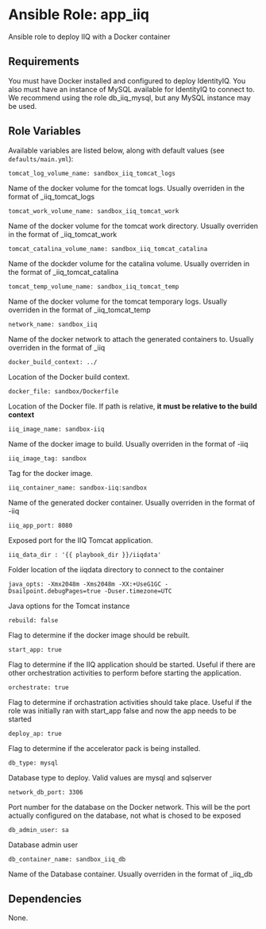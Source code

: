 # Ansible Role: app_iiq
Ansible role to deploy IIQ with a Docker container

## Requirements

You must have Docker installed and configured to deploy IdentityIQ.  You also must have an instance of MySQL available for IdentityIQ to connect to.  We recommend using the role db_iiq_mysql, but any MySQL instance may be used.


## Role Variables

Available variables are listed below, along with default values (see `defaults/main.yml`):

    tomcat_log_volume_name: sandbox_iiq_tomcat_logs

Name of the docker volume for the tomcat logs.  Usually overriden in the format of <company name>_iiq_tomcat_logs

    tomcat_work_volume_name: sandbox_iiq_tomcat_work

Name of the docker volume for the tomcat work directory.  Usually overriden in the format of <company name>_iiq_tomcat_work

    tomcat_catalina_volume_name: sandbox_iiq_tomcat_catalina

Name of the dockder volume for the catalina volume.  Usually overriden in the format of <company name>_iiq_tomcat_catalina

    tomcat_temp_volume_name: sandbox_iiq_tomcat_temp

Name of the docker volume for the tomcat temporary logs.  Usually overriden in the format of <company name>_iiq_tomcat_temp

    network_name: sandbox_iiq

Name of the docker network to attach the generated containers to.  Usually overriden in the format of <company name>_iiq

    docker_build_context: ../

Location of the Docker build context.

    docker_file: sandbox/Dockerfile

Location of the Docker file.  If path is relative, **it must be relative to the build context**

    iiq_image_name: sandbox-iiq

Name of the docker image to build.  Usually overriden in the format of <company name>-iiq

    iiq_image_tag: sandbox

Tag for the docker image.

    iiq_container_name: sandbox-iiq:sandbox

Name of the generated docker container.  Usually overriden in the format of <company name>-iiq

    iiq_app_port: 8080

Exposed port for the IIQ Tomcat application.  

    iiq_data_dir : '{{ playbook_dir }}/iiqdata'

Folder location of the iiqdata directory to connect to the container

    java_opts: -Xmx2048m -Xms2048m -XX:+UseG1GC -Dsailpoint.debugPages=true -Duser.timezone=UTC

Java options for the Tomcat instance

    rebuild: false

Flag to determine if the docker image should be rebuilt.

    start_app: true

Flag to determine if the IIQ application should be started.  Useful if there are other orchestration activities to perform before starting the application.

    orchestrate: true

Flag to determine if orchastration activities should take place.  Useful if the role was initially ran with start_app false and now the app needs to be started

    deploy_ap: true 

Flag to determine if the accelerator pack is being installed.  

    db_type: mysql

Database type to deploy.  Valid values are mysql and sqlserver

    network_db_port: 3306

Port number for the database on the Docker network.  This will be the port actually configured on the database, not what is chosed to be exposed

    db_admin_user: sa

Database admin user

    db_container_name: sandbox_iiq_db

Name of the Database container.  Usually overriden in the format of <company name>_iiq_db

## Dependencies

None.


